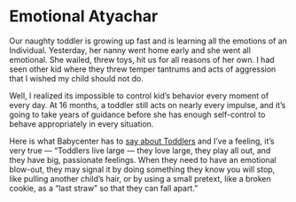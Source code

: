 # Emotional Atyachar

Our naughty toddler is growing up fast and is learning all the emotions of an Individual. Yesterday, her nanny went home early and she went all emotional. She wailed, threw toys, hit us for all reasons of her own. I had seen other kid where they threw temper tantrums and acts of aggression that I wished my child should not do.

Well, I realized its impossible to control kid’s behavior every moment of every day. At 16 months, a toddler still acts on nearly every impulse, and it’s going to take years of guidance before she has enough self-control to behave appropriately in every situation.

Here is what Babycenter has to [say about Toddlers](http://www.babycenter.com/0_your-16-month-olds-behavior-letting-it-all-hang-out_1213784.bc) and I’ve a feeling, it’s very true — “Toddlers live large — they love large, they play all out, and they have big, passionate feelings. When they need to have an emotional blow-out, they may signal it by doing something they know you will stop, like pulling another child’s hair, or by using a small pretext, like a broken cookie, as a “last straw” so that they can fall apart.”
